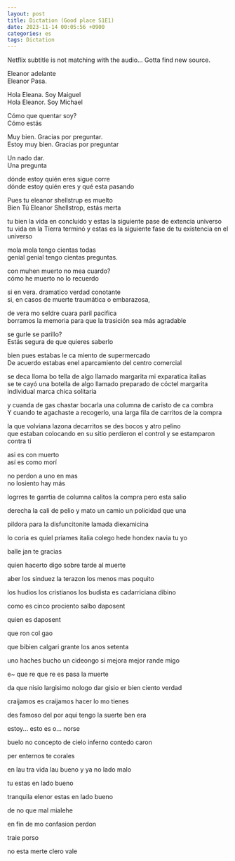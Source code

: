 ```yaml
---
layout: post
title: Dictation (Good place S1E1)
date: 2023-11-14 00:05:56 +0900
categories: es
tags: Dictation
---
```

Netflix subtitle is not matching with the audio...
Gotta find new source.

Eleanor adelante  
Eleanor Pasa.  

Hola Eleana. Soy Maiguel  
Hola Eleanor. Soy Michael  

Cómo que quentar soy?  
Cómo estás  

Muy bien. Gracias por preguntar.  
Estoy muy bien. Gracias por preguntar  

Un nado dar.  
Una pregunta  

dónde estoy quién eres sigue corre  
dónde estoy quién eres y qué esta pasando  

Pues tu eleanor shellstrup es muelto  
Bien Tú Eleanor Shellstrop, estás merta  

tu bien la vida en concluido y estas la siguiente pase de extencia universo  
tu vida en la Tierra terminó y estas es la siguiente fase de tu existencia en el universo  

mola mola tengo cientas todas  
genial genial tengo cientas preguntas.  

con muhen muerto no mea cuardo?  
cómo he muerto no lo recuerdo  

si en vera. dramatico verdad conotante  
si, en casos de muerte traumática o embarazosa,  

de vera mo seldre cuara paril pacifica  
borramos la memoria para que la trasición sea más agradable  

se gurle se parillo?  
Estás segura de que quieres saberlo  

bien pues estabas le ca miento de supermercado  
De acuerdo estabas enel aparcamiento del centro comercial  

se deca lloma bo tella de algo llamado margarita mi exparatica italias  
se te cayó una botella de algo llamado preparado de cóctel margarita individual marca chica solitaria  

y cuanda de gas chastar bocarla una columna de caristo de ca combra  
Y cuando te agachaste a recogerlo, una larga fila de carritos de la compra  

la que volviana lazona decarritos se des bocos y atro pelino  
que estaban colocando en su sitio perdieron el control y se estamparon contra ti  

asi es con muerto  
así es como morí  

no perdon a uno en mas  
no losiento hay más  

logrres te garrtia de columna calitos la compra pero esta salio

derecha la cali de pelio y mato un camio un policidad que una

pildora para la disfuncitonite lamada diexamicina

lo coria es quiel priames italia colego hede hondex navia tu yo

balle jan te gracias

quien hacerto digo sobre tarde al muerte

aber los sinduez la terazon los menos mas poquito

los hudios los cristianos los budista es cadarriciana dibino

como es cinco prociento salbo daposent

quien es daposent

que ron col gao

que bibien calgari grante los anos setenta

uno haches bucho un cideongo si mejora mejor rande migo

e~ que re que re es pasa la muerte

da que nisio largisimo nologo dar gisio er bien ciento verdad

craijamos es craijamos hacer lo mo tienes

des famoso del por aqui tengo la suerte ben era

estoy... esto es o... norse

buelo no concepto de cielo inferno contedo caron

per enternos te corales

en lau tra vida lau bueno y ya no lado malo

tu estas en lado bueno

tranquila elenor estas en lado bueno

de no que mal mialehe

en fin de mo confasion perdon

traie porso

no esta merte clero vale

